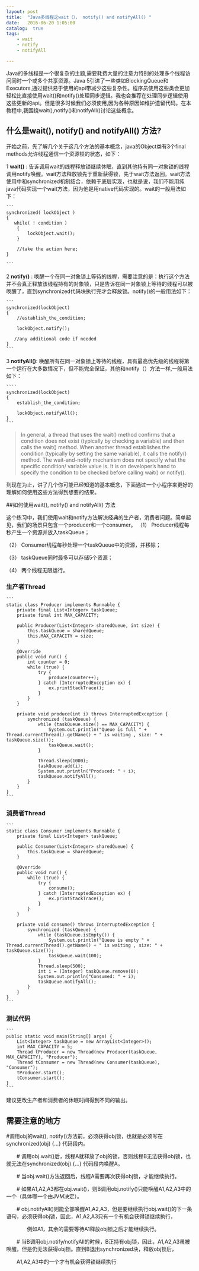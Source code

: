```yaml
---
layout: post
title:  "Java多线程之wait（）， notify() and notifyAll() "
date:   2016-06-20 1:05:00
catalog:  true
tags:
    - wait
    - notify
    - notifyAll

---
```


Java的多线程是一个很复杂的主题,需要耗费大量的注意力特别的处理多个线程访问同时一个或多个共享资源。Java 5引进了一些类如BlockingQueue和Executors,通过提供易于使用的api带减少这些复杂性。程序员使用这些类会更加轻松比直接使用wait()和notify()处理同步逻辑。我也会推荐在处理同步逻辑使用这些更新的api。但是很多时候我们必须使用,因为各种原因如维护遗留代码。在本教程中,我围绕wait(),notify()和notifyAll()讨论这些概念。

## 什么是wait(), notify() and notifyAll() 方法?


开始之前，先了解几个关于这几个方法的基本概念，java的Object类有3个final methods允许线程通信一个资源锁的状态，如下：

1 **wait()** : 告诉调用wait的线程释放锁继续休眠，直到其他持有同一对象锁的线程调用notify唤醒。wait方法释放锁先于重新获得锁，先于wait方法返回。wait方法使用中和synchronized机制结合，依赖于底层实现，也就是说，我们不能用纯java代码实现一个wait方法，因为他是用native代码实现的。wait的一般用法如下：

    ```
    synchronized( lockObject )
    { 
       while( ! condition )
        { 
            lockObject.wait();
        }
     
        //take the action here;
    }
    
    ```
2 **notify()** : 唤醒一个在同一对象锁上等待的线程，需要注意的是：执行这个方法并不会真正释放该线程持有的对象锁，只是告诉在同一对象锁上等待的线程可以被唤醒了，直到synchronized代码块执行完才会释放锁。notify()的一般用法如下：

    ```
    synchronized(lockObject) 
    {
        //establish_the_condition;
 
        lockObject.notify();
     
       //any additional code if needed
    }
    ```

3 **notifyAll()**: 唤醒所有在同一对象锁上等待的线程，具有最高优先级的线程将第一个运行在大多数情况下，但不能完全保证，其他和notify（）方法一样,一般用法如下：

    ````
    synchronized(lockObject) 
    {
        establish_the_condition;
 
        lockObject.notifyAll();
    } 
    ```
    
>In general, a thread that uses the wait() method confirms that a condition does not exist (typically by checking a variable) and then calls the wait() method. When another thread establishes the condition (typically by setting the same variable), it calls the notify() method. The wait-and-notify mechanism does not specify what the specific condition/ variable value is. It is on developer’s hand to specify the condition to be checked before calling wait() or notify().


到现在为止，讲了几个你可能已经知道的基本概念，下面通过一个小程序来更好的理解如何使用这些方法得到想要的结果。

##如何使用wait(), notify() and notifyAll() 方法

这个练习中，我们使用wait和notify方法解决经典的生产者，消费者问题。简单起见，我们的场景只包含一个producer和一个consumer。
（1） Producer线程每秒产生一个资源并放入taskQueue；

（2） Consumer线程每秒处理一个taskQueue中的资源，并移除；

（3） taskQueue同时最多可以存储5个资源；

（4） 两个线程无限运行。

### 生产者Thread

    ```
    static class Producer implements Runnable {
        private final List<Integer> taskQueue;
        private final int MAX_CAPACITY;

        public Producer(List<Integer> sharedQueue, int size) {
            this.taskQueue = sharedQueue;
            this.MAX_CAPACITY = size;
        }

        @Override
        public void run() {
            int counter = 0;
            while (true) {
                try {
                    produce(counter++);
                } catch (InterruptedException ex) {
                    ex.printStackTrace();
                }
            }
        }

        private void produce(int i) throws InterruptedException {
            synchronized (taskQueue) {
                while (taskQueue.size() == MAX_CAPACITY) {
                    System.out.println("Queue is full " + Thread.currentThread().getName() + " is waiting , size: " + taskQueue.size());
                    taskQueue.wait();
                }

                Thread.sleep(1000);
                taskQueue.add(i);
                System.out.println("Produced: " + i);
                taskQueue.notifyAll();
            }
        }
    }
    ```

### 消费者Thread

    ```
    static class Consumer implements Runnable {
        private final List<Integer> taskQueue;

        public Consumer(List<Integer> sharedQueue) {
            this.taskQueue = sharedQueue;
        }

        @Override
        public void run() {
            while (true) {
                try {
                    consume();
                } catch (InterruptedException ex) {
                    ex.printStackTrace();
                }
            }
        }

        private void consume() throws InterruptedException {
            synchronized (taskQueue) {
                while (taskQueue.isEmpty()) {
                    System.out.println("Queue is empty " + Thread.currentThread().getName() + " is waiting , size: " + taskQueue.size());
                    taskQueue.wait(100);
                }
                Thread.sleep(500);
                int i = (Integer) taskQueue.remove(0);
                System.out.println("Consumed: " + i);
                taskQueue.notifyAll();
            }
        }
    }
    ```
### 测试代码
    ```
    public static void main(String[] args) {
        List<Integer> taskQueue = new ArrayList<Integer>();
        int MAX_CAPACITY = 5;
        Thread tProducer = new Thread(new Producer(taskQueue, MAX_CAPACITY), "Producer");
        Thread tConsumer = new Thread(new Consumer(taskQueue), "Consumer");
        tProducer.start();
        tConsumer.start();
    }
    ```
    
建议更改生产者和消费者的休眠时间得到不同的输出。

## 需要注意的地方


   #调用obj的wait(), notify()方法前，必须获得obj锁，也就是必须写在synchronized(obj) {…} 代码段内。

　　# 调用obj.wait()后，线程A就释放了obj的锁，否则线程B无法获得obj锁，也就无法在synchronized(obj) {…} 代码段内唤醒A。

　　# 当obj.wait()方法返回后，线程A需要再次获得obj锁，才能继续执行。

　　# 如果A1,A2,A3都在obj.wait()，则B调用obj.notify()只能唤醒A1,A2,A3中的一个（具体哪一个由JVM决定）。

　　# obj.notifyAll()则能全部唤醒A1,A2,A3，但是要继续执行obj.wait()的下一条语句，必须获得obj锁，因此，A1,A2,A3只有一个有机会获得锁继续执行，

　　　　例如A1，其余的需要等待A1释放obj锁之后才能继续执行。

　　# 当B调用obj.notify/notifyAll的时候，B正持有obj锁，因此，A1,A2,A3虽被唤醒，但是仍无法获得obj锁。直到B退出synchronized块，释放obj锁后，

　　A1,A2,A3中的一个才有机会获得锁继续执行